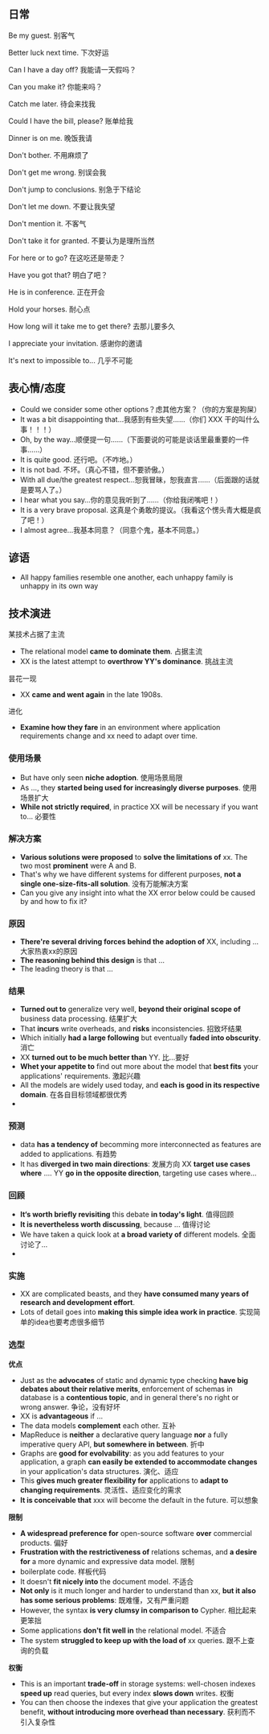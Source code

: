 ## 日常

Be my guest. 别客气

Better luck next time. 下次好运



Can I have a day off? 我能请一天假吗？

Can you make it? 你能来吗？

Catch me later. 待会来找我

Could I have the bill, please? 账单给我



Dinner is on me. 晚饭我请

Don't bother. 不用麻烦了

Don't get me wrong. 别误会我

Don't jump to conclusions. 别急于下结论

Don't let me down. 不要让我失望

Don't mention it. 不客气

Don't take it for granted. 不要认为是理所当然



For here or to go? 在这吃还是带走？



Have you got that? 明白了吧？

He is in conference. 正在开会

Hold your horses. 耐心点

How long will it take me to get there? 去那儿要多久



I appreciate your invitation. 感谢你的邀请

It's next to impossible to... 几乎不可能



## 表心情/态度

- Could we consider some other options？虑其他方案？（你的方案是狗屎）
- It was a bit disappointing that…我感到有些失望……（你们 XXX 干的叫什么事！！！）
- Oh, by the way…顺便提一句……（下面要说的可能是谈话里最重要的一件事……）
- It is quite good. 还行吧。（不咋地。）
- It is not bad. 不坏。（真心不错，但不要骄傲。）
- With all due/the greatest respect…恕我冒昧，恕我直言……（后面跟的话就是要骂人了。）
- I hear what you say…你的意见我听到了……（你给我闭嘴吧！）
- It is a very brave proposal. 这真是个勇敢的提议。（我看这个愣头青大概是疯了吧！）
- I almost agree…我基本同意？（同意个鬼，基本不同意。）



## 谚语

- All happy families resemble one another, each unhappy family is unhappy in its own way







## 技术演进

某技术占据了主流

- The relational model **came to dominate them**. 占据主流
- XX is the latest attempt to **overthrow YY's dominance**. 挑战主流



昙花一现

- XX **came and went again** in the late 1908s.



进化

- **Examine how they fare** in an environment where application requirements change and xx need to adapt over time. 



### 使用场景

- But have only seen **niche adoption**. 使用场景局限
- As ..., they **started being used for increasingly diverse purposes**.  使用场景扩大
- **While not strictly required**, in practice XX will be necessary if you want to... 必要性



### 解决方案

- **Various solutions were proposed** to **solve the limitations of** xx. The two most **prominent** were A and B. 
- That's why we have different systems for different purposes, **not a single one-size-fits-all solution**. 没有万能解决方案
- Can you give any insight into what the XX error below could be caused by and how to fix it?



### 原因

- **There're several driving forces behind the adoption of** XX, including ...  大家热衷xx的原因
- **The reasoning behind this design** is that ... 
- The leading theory is that ...



### 结果

- **Turned out to** generalize very well, **beyond their original scope of** business data processing. 结果扩大
- That **incurs** write overheads, and **risks** inconsistencies. 招致坏结果
- Which initially **had a large following** but eventually **faded into obscurity**. 消亡
- XX **turned out to be much better than** YY. 比...要好
- **Whet your appetite to** find out more about the model that **best fits** your applications' requirements. 激起兴趣
- All the models are widely used today, and **each is good in its respective domain**. 在各自目标领域都很优秀
- 





### 预测

- data **has a tendency of** becomming more interconnected as features are added to applications. 有趋势
- It has **diverged in two main directions**: 发展方向
  XX **target use cases where** ....
  YY **go in the opposite direction**, targeting use cases where... 



### 回顾

- **It‘s worth briefly revisiting** this debate **in today's light**. 值得回顾 
- **It is nevertheless worth discussing**, because ... 值得讨论
- We have taken a quick look at **a broad variety of** different models. 全面讨论了...
- 



### 实施

- XX are complicated beasts, and they **have consumed many years of research and development effort**.
- Lots of detail goes into **making this simple idea work in practice**. 实现简单的idea也要考虑很多细节



### 选型

**优点**

- Just as the **advocates** of static and dynamic type checking **have big debates about their relative merits**, enforcement of schemas in database is a **contentious topic**, and in general there's no right or wrong answer. 争论，没有好坏
- XX is **advantageous** if ... 
- The data models **complement** each other. 互补
- MapReduce is **neither** a declarative query language **nor** a fully imperative query API, **but somewhere in between**. 折中
- Graphs are **good for evolvability**: as you add features to your application, a graph **can easily be extended to accommodate changes** in your application's data structures. 演化、适应
- This **gives much greater flexibility for** applications to **adapt to changing requirements**. 灵活性、适应变化的需求
- **It is conceivable that** xxx will become the default in the future. 可以想象



**限制**

- **A widespread preference for** open-source software **over** commercial products. 偏好
- **Frustration with the restrictiveness of** relations schemas, and **a desire for** a more dynamic and expressive data model. 限制
- boilerplate code. 样板代码
- It doesn't **fit nicely into** the document model. 不适合
- **Not only** is it much longer and harder to understand than xx, **but it also has some serious problems**: 既难懂，又有严重问题
- However, the syntax **is very clumsy in comparison to** Cypher. 相比起来更笨拙
- Some applications **don't fit well in** the relational model. 不适合
- The system **struggled to keep up with the load of** xx queries. 跟不上查询的负载



**权衡**

- This is an important **trade-off** in storage systems: well-chosen indexes **speed up**  read queries, but every index **slows down** writes. 权衡
- You can then choose the indexes that give your application the greatest benefit, **without introducing more overhead than necessary**. 获利而不引入复杂性

